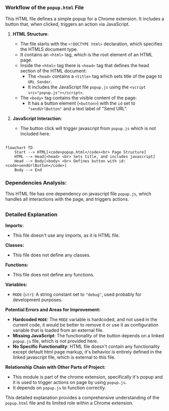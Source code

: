 ## <algorithm>

### Workflow of the `popup.html` File

This HTML file defines a simple popup for a Chrome extension. It includes a button that, when clicked, triggers an action via JavaScript.

1.  **HTML Structure**:
    *   The file starts with the `<!DOCTYPE html>` declaration, which specifies the HTML5 document type.
    *   It contains an `<html>` tag, which is the root element of an HTML page.
    *   Inside the `<html>` tag there is `<head>` tag that defines the head section of the HTML document:
        *  The `<head>` contains a `<title>` tag which sets title of the page to `URL Sender`.
        *   It includes the JavaScript file `popup.js` using the `<script src="popup.js"></script>`.
    *   The `<body>` tag contains the visible content of the page:
         *  It has a button element (`<button>`) with the `id` set to `"sendUrlButton"` and a text label of "Send URL".

2.  **JavaScript Interaction**:
    * The button click will trigger javascript from `popup.js` which is not included here.

## <mermaid>

```mermaid
flowchart TD
    Start --> HTML[<code>popup.html</code><br> Page Structure]
    HTML --> Head[<head> <br> Sets title, and includes javascript]
    Head --> Body[<body> <br> Defines button with id: <code>sendUrlButton</code>]
    Body --> End
```

### Dependencies Analysis:

This HTML file has one dependency on javascript file `popup.js`, which handles all interactions with the page, and triggers actions.

## <explanation>

### Detailed Explanation

**Imports:**

*   This file doesn't use any imports, as it is HTML file.

**Classes:**

*   This file does not define any classes.

**Functions:**

*   This file does not define any functions.

**Variables:**

*   `MODE` (`str`):  A string constant set to `"debug"`, used probably for development purposes.

**Potential Errors and Areas for Improvement:**

*   **Hardcoded `MODE`**: The `MODE` variable is hardcoded, and not used in the current code, it would be better to remove it or use it as configuration variable that is loaded from an external file.
*   **Missing JavaScript**:  The functionality of the button depends on a linked `popup.js` file, which is not provided here.
*   **No Specific Functionality**: HTML file doesn't contain any functionality except default html page markup, it's behavior is entirely defined in the linked javascript file, which is external to this file.

**Relationship Chain with Other Parts of Project:**

*   This module is part of the chrome extension, specifically it's popup and it is used to trigger actions on page by using `popup.js`.
*   It depends on `popup.js` to function correctly.

This detailed explanation provides a comprehensive understanding of the `popup.html` file and its limited role within a Chrome extension.